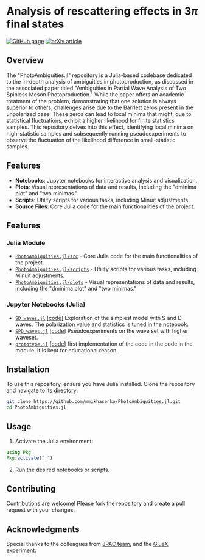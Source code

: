 # Analysis of rescattering effects in $3\pi$ final states

[![GitHub page](https://img.shields.io/badge/GitHub-README.md-yellowgreen)](https://github.com/mmikhasenko/PhotoAmbiguities.jl)
[![arXiv article](https://img.shields.io/badge/article-%20hep--ph%3A2212.11767-brightgreen)](https://inspirehep.net/literature/2673390)


## Overview
The "PhotoAmbiguities.jl" repository is a Julia-based codebase dedicated to the in-depth analysis of ambiguities in photoproduction, as discussed in the associated paper titled "Ambiguities in Partial Wave Analysis of Two Spinless Meson Photoproduction." While the paper offers an academic treatment of the problem, demonstrating that one solution is always superior to others, challenges arise due to the Barrlett zeros present in the unpolarized case. These zeros can lead to local minima that might, due to statistical fluctuations, exhibit a higher likelihood for finite statistics samples. This repository delves into this effect, identifying local minima on high-statistic samples and subsequently running pseudoexperiments to observe the fluctuation of the likelihood difference in small-statistic samples.

## Features
- **Notebooks**: Jupyter notebooks for interactive analysis and visualization.
- **Plots**: Visual representations of data and results, including the "dminima plot" and "two minimas."
- **Scripts**: Utility scripts for various tasks, including Minuit adjustments.
- **Source Files**: Core Julia code for the main functionalities of the project.

## Features

### Julia Module

- [`PhotoAmbiguities.jl/src`](https://github.com/mmikhasenko/PhotoAmbiguities.jl/tree/master/src) - Core Julia code for the main functionalities of the project.
- [`PhotoAmbiguities.jl/scripts`](https://github.com/mmikhasenko/PhotoAmbiguities.jl/tree/master/scripts) - Utility scripts for various tasks, including Minuit adjustments.
- [`PhotoAmbiguities.jl/plots`](https://github.com/mmikhasenko/PhotoAmbiguities.jl/tree/master/plots) - Visual representations of data and results, including the "dminima plot" and "two minimas."

### Jupyter Notebooks (Julia)

- [`SD_waves.jl`](notebooks/SD_waves.html) [[code]](https://github.com/mmikhasenko/PhotoAmbiguities.jl/tree/master/notebooks/SD_waves.jl) Exploration of the simplest model with S and D waves. The polarization value and statistics is tuned in the notebook.
- [`SPD_waves.jl`](notebooks/SPD_waves.html) [[code]](https://github.com/mmikhasenko/PhotoAmbiguities.jl/tree/master/notebooks/SPD_waves.jl) Pseudoexperiments on the wave set with higher waveset.
- [`prototype.jl`](notebooks/prototype.html) [[code]](https://github.com/mmikhasenko/PhotoAmbiguities.jl/tree/master/notebooks/prototype.jl) first implementation of the code in the code in the module. It is kept for educational reason.


## Installation
To use this repository, ensure you have Julia installed. Clone the repository and navigate to its directory:

```bash
git clone https://github.com/mmikhasenko/PhotoAmbiguities.jl.git
cd PhotoAmbiguities.jl
```

## Usage
1. Activate the Julia environment:
```julia
using Pkg
Pkg.activate(".")
```

2. Run the desired notebooks or scripts.

## Contributing
Contributions are welcome! Please fork the repository and create a pull request with your changes.

## Acknowledgments
Special thanks to the colleagues from [JPAC team](https://www.jpac-physics.org/), and the [GlueX experiment](http://www.gluex.org/).
